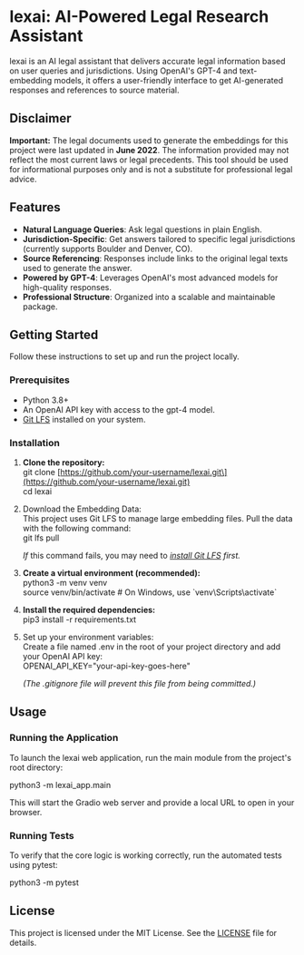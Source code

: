 # **lexai: AI-Powered Legal Research Assistant**

lexai is an AI legal assistant that delivers accurate legal information based on user queries and jurisdictions. Using OpenAI's GPT-4 and text-embedding models, it offers a user-friendly interface to get AI-generated responses and references to source material.

## **Disclaimer**

**Important:** The legal documents used to generate the embeddings for this project were last updated in **June 2022**. The information provided may not reflect the most current laws or legal precedents. This tool should be used for informational purposes only and is not a substitute for professional legal advice.

## **Features**

- **Natural Language Queries**: Ask legal questions in plain English.
- **Jurisdiction-Specific**: Get answers tailored to specific legal jurisdictions (currently supports Boulder and Denver, CO).
- **Source Referencing**: Responses include links to the original legal texts used to generate the answer.
- **Powered by GPT-4**: Leverages OpenAI's most advanced models for high-quality responses.
- **Professional Structure**: Organized into a scalable and maintainable package.

## **Getting Started**

Follow these instructions to set up and run the project locally.

### **Prerequisites**

- Python 3.8+
- An OpenAI API key with access to the gpt-4 model.
- [Git LFS](https://git-lfs.com) installed on your system.

### **Installation**

1. **Clone the repository:**  
   git clone \[https://github.com/your-username/lexai.git\](https://github.com/your-username/lexai.git)  
   cd lexai

2. Download the Embedding Data:  
   This project uses Git LFS to manage large embedding files. Pull the data with the following command:  
   git lfs pull

   _If_ this command fails, you may need to [_install Git LFS_](https://git-lfs.com) _first._

3. **Create a virtual environment (recommended):**  
   python3 \-m venv venv  
   source venv/bin/activate \# On Windows, use \`venv\\Scripts\\activate\`

4. **Install the required dependencies:**  
   pip3 install \-r requirements.txt

5. Set up your environment variables:  
   Create a file named .env in the root of your project directory and add your OpenAI API key:  
   OPENAI_API_KEY="your-api-key-goes-here"

   _(The .gitignore file will prevent this file from being committed.)_

## **Usage**

### **Running the Application**

To launch the lexai web application, run the main module from the project's root directory:

python3 \-m lexai_app.main

This will start the Gradio web server and provide a local URL to open in your browser.

### **Running Tests**

To verify that the core logic is working correctly, run the automated tests using pytest:

python3 \-m pytest

## **License**

This project is licensed under the MIT License. See the [LICENSE](http://docs.google.com/LICENSE) file for details.

